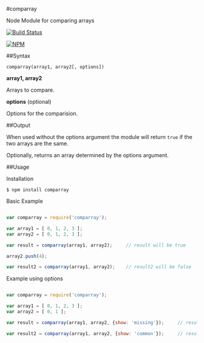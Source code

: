 #comparray

Node Module for comparing arrays

[![Build Status](https://travis-ci.org/JonathanPrince/comparray.svg?branch=master)](https://travis-ci.org/JonathanPrince/comparray)

[![NPM](https://nodei.co/npm/comparray.png?downloads=true)](https://nodei.co/npm/comparray/)

##Syntax

```comparray(array1, array2[, options])```

**array1, array2**

Arrays to compare.

**options** (optional)

Options for the comparision.

##Output

When used without the options argument the module will return `true` if the two arrays are the same.

Optionally, returns an array determined by the options argument.

##Usage

Installation

```
$ npm install comparray
```

Basic Example
```js

var comparray = require('comparray');

var array1 = [ 0, 1, 2, 3 ];
var array2 = [ 0, 1, 2, 3 ];

var result = comparray(array1, array2);     // result will be true

array2.push(4);

var result2 = comparray(array1, array2);    // result2 will be false

```

Example using options
```js

var comparray = require('comparray');

var array1 = [ 0, 1, 2, 3 ];
var array2 = [ 0, 1 ];

var result = comparray(array1, array2, {show: 'missing'});     // result will be [ 2, 3 ]

var result2 = comparray(array1, array2, {show: 'common'});     // result2 will be [ 0, 1 ]

```

